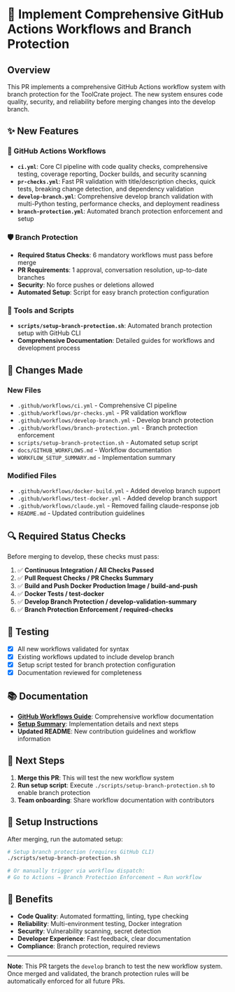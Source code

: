 # 🎯 Implement Comprehensive GitHub Actions Workflows and Branch Protection

## Overview

This PR implements a comprehensive GitHub Actions workflow system with branch protection for the ToolCrate project. The new system ensures code quality, security, and reliability before merging changes into the develop branch.

## ✨ New Features

### 🔄 GitHub Actions Workflows

- **`ci.yml`**: Core CI pipeline with code quality checks, comprehensive testing, coverage reporting, Docker builds, and security scanning
- **`pr-checks.yml`**: Fast PR validation with title/description checks, quick tests, breaking change detection, and dependency validation
- **`develop-branch.yml`**: Comprehensive develop branch validation with multi-Python testing, performance checks, and deployment readiness
- **`branch-protection.yml`**: Automated branch protection enforcement and setup

### 🛡️ Branch Protection

- **Required Status Checks**: 6 mandatory workflows must pass before merge
- **PR Requirements**: 1 approval, conversation resolution, up-to-date branches
- **Security**: No force pushes or deletions allowed
- **Automated Setup**: Script for easy branch protection configuration

### 🔧 Tools and Scripts

- **`scripts/setup-branch-protection.sh`**: Automated branch protection setup with GitHub CLI
- **Comprehensive Documentation**: Detailed guides for workflows and development process

## 📝 Changes Made

### New Files
- `.github/workflows/ci.yml` - Comprehensive CI pipeline
- `.github/workflows/pr-checks.yml` - PR validation workflow
- `.github/workflows/develop-branch.yml` - Develop branch protection
- `.github/workflows/branch-protection.yml` - Branch protection enforcement
- `scripts/setup-branch-protection.sh` - Automated setup script
- `docs/GITHUB_WORKFLOWS.md` - Workflow documentation
- `WORKFLOW_SETUP_SUMMARY.md` - Implementation summary

### Modified Files
- `.github/workflows/docker-build.yml` - Added develop branch support
- `.github/workflows/test-docker.yml` - Added develop branch support
- `.github/workflows/claude.yml` - Removed failing claude-response job
- `README.md` - Updated contribution guidelines

## 🔍 Required Status Checks

Before merging to develop, these checks must pass:

1. ✅ **Continuous Integration / All Checks Passed**
2. ✅ **Pull Request Checks / PR Checks Summary**
3. ✅ **Build and Push Docker Production Image / build-and-push**
4. ✅ **Docker Tests / test-docker**
5. ✅ **Develop Branch Protection / develop-validation-summary**
6. ✅ **Branch Protection Enforcement / required-checks**

## 🧪 Testing

- [x] All new workflows validated for syntax
- [x] Existing workflows updated to include develop branch
- [x] Setup script tested for branch protection configuration
- [x] Documentation reviewed for completeness

## 📚 Documentation

- **[GitHub Workflows Guide](docs/GITHUB_WORKFLOWS.md)**: Comprehensive workflow documentation
- **[Setup Summary](WORKFLOW_SETUP_SUMMARY.md)**: Implementation details and next steps
- **Updated README**: New contribution guidelines and workflow information

## 🚀 Next Steps

1. **Merge this PR**: This will test the new workflow system
2. **Run setup script**: Execute `./scripts/setup-branch-protection.sh` to enable branch protection
3. **Team onboarding**: Share workflow documentation with contributors

## 🔧 Setup Instructions

After merging, run the automated setup:

```bash
# Setup branch protection (requires GitHub CLI)
./scripts/setup-branch-protection.sh

# Or manually trigger via workflow dispatch:
# Go to Actions → Branch Protection Enforcement → Run workflow
```

## 🎉 Benefits

- **Code Quality**: Automated formatting, linting, type checking
- **Reliability**: Multi-environment testing, Docker integration
- **Security**: Vulnerability scanning, secret detection
- **Developer Experience**: Fast feedback, clear documentation
- **Compliance**: Branch protection, required reviews

---

**Note**: This PR targets the `develop` branch to test the new workflow system. Once merged and validated, the branch protection rules will be automatically enforced for all future PRs.
